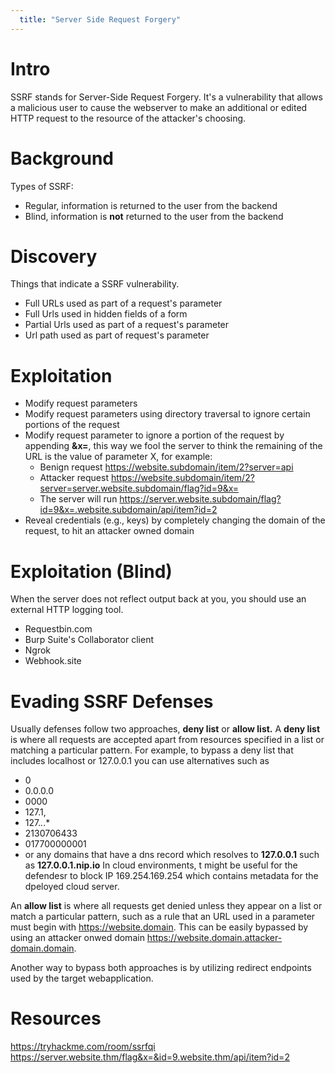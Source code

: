 ```yaml
---
  title: "Server Side Request Forgery"
---
```

# Intro
SSRF stands for Server-Side Request Forgery. It's a vulnerability that allows a malicious user to cause the webserver to make an additional or edited HTTP request to the resource of the attacker's choosing.
# Background
Types of SSRF:
- Regular, information is returned to the user from the backend
- Blind, information is **not** returned to the user from the backend

# Discovery
Things that indicate a SSRF vulnerability.
- Full URLs used as part of a request's parameter
- Full Urls used in hidden fields of a form
- Partial Urls used as part of a request's parameter
- Url path used as part of request's parameter
# Exploitation
- Modify request parameters
- Modify request parameters using directory traversal to ignore certain portions of the request
- Modify request parameter to ignore a portion of the request by appending **&x=**, this way we fool the server to think the remaining of the URL is the value of parameter X, for example:
  - Benign request https://website.subdomain/item/2?server=api
  - Attacker request https://website.subdomain/item/2?server=server.website.subdomain/flag?id=9&x=
  - The server will run https://server.website.subdomain/flag?id=9&x=.website.subdomain/api/item?id=2
- Reveal credentials (e.g., keys) by completely changing the domain of the request, to hit an attacker owned domain

# Exploitation (Blind)
When the server does not reflect output back at you, you should use an external HTTP logging tool.
- Requestbin.com
- Burp Suite's Collaborator client
- Ngrok
- Webhook.site

# Evading SSRF Defenses
Usually defenses follow two approaches, **deny list** or **allow list.**
A **deny list** is where all requests are accepted apart from resources specified in a list or matching a particular pattern. For example, to bypass a deny list that includes localhost or 127.0.0.1 you can use alternatives such as
- 0
- 0.0.0.0
- 0000
- 127.1,
- 127.*.*.*
- 2130706433
- 017700000001
- or any domains that have a dns record which resolves to **127.0.0.1** such as **127.0.0.1.nip.io**
In cloud environments, t might be useful for the defendesr to block IP 169.254.169.254 which contains metadata for the dpeloyed cloud server.

An **allow list** is where all requests get denied unless they appear on a list or match a particular pattern, such as a rule that an URL used in a parameter must begin with https://website.domain. This can be easily bypassed by using an attacker onwed domain https://website.domain.attacker-domain.domain.

Another way to bypass both approaches is by utilizing redirect endpoints used by the target webapplication.
# Resources
https://tryhackme.com/room/ssrfqi
https://server.website.thm/flag&x=&id=9.website.thm/api/item?id=2

